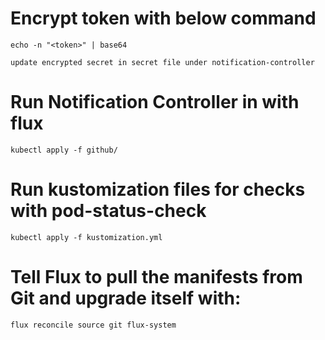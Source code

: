 # Encrypt token with below command
````
echo -n "<token>" | base64
````  
  
````update encrypted secret in secret file under notification-controller````
# Run Notification Controller in with flux 
````
kubectl apply -f github/
````
# Run kustomization files for checks with pod-status-check
````
kubectl apply -f kustomization.yml
````  
# Tell Flux to pull the manifests from Git and upgrade itself with:
````
flux reconcile source git flux-system
````    
